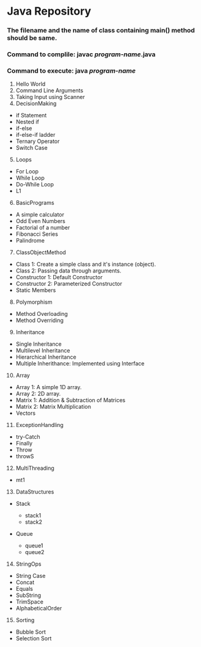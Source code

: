 # Java Repository

### The filename and the name of class containing main() method should be same.
### Command to complile: javac _program-name_.java
### Command to execute: java _program-name_

01. Hello World
02. Command Line Arguments
03. Taking Input using Scanner
04. DecisionMaking
   * if Statement
   * Nested if
   * if-else
   * if-else-if ladder
   * Ternary Operator
   * Switch Case

05. Loops
   * For Loop
   * While Loop
   * Do-While Loop
   * L1

06. BasicPrograms
   * A simple calculator
   * Odd Even Numbers
   * Factorial of a number
   * Fibonacci Series
   * Palindrome

07. ClassObjectMethod
   * Class 1: Create a simple class and it's instance (object).
   * Class 2: Passing data through arguments.
   * Constructor 1: Default Constructor
   * Constructor 2: Parameterized Constructor
   * Static Members

08. Polymorphism
   * Method Overloading        
   * Method Overriding

09. Inheritance
   * Single Inheritance
   * Multilevel Inheritance
   * Hierarchical Inheritance
   * Multiple Inherithance: Implemented using Interface

10. Array
   * Array 1: A simple 1D array.
   * Array 2: 2D array.
   * Matrix 1: Addition & Subtraction of Matrices
   * Matrix 2: Matrix Multiplication
   * Vectors

11. ExceptionHandling
   * try-Catch
   * Finally
   * Throw
   * throwS

12. MultiThreading
   * mt1

13. DataStructures
   * Stack
      - stack1
      - stack2
      
   * Queue
      - queue1
      - queue2

14. StringOps
   * String Case
   * Concat
   * Equals
   * SubString
   * TrimSpace
   * AlphabeticalOrder

15. Sorting
   * Bubble Sort
   * Selection Sort